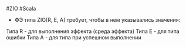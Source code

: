 #ZIO #Scala 

* ФЭ типа ZIO[R, E, A] требует, чтобы в нем указывались значения:

Типа R - для выполнения эффекта (среда эффекта)
Типа E - для типа ошибки 
Типа A - для типа при успешном выполнении 
